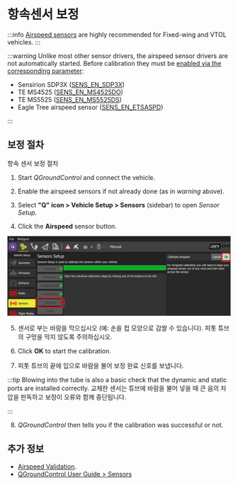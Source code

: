 # 항속센서 보정

:::info
[Airspeed sensors](../sensor/airspeed.md) are highly recommended for Fixed-wing and VTOL vehicles.
:::

:::warning
Unlike most other sensor drivers, the airspeed sensor drivers are not automatically started.
Before calibration they must be [enabled via the corresponding parameter](../advanced_config/parameters.md):

- Sensirion SDP3X ([SENS_EN_SDP3X](../advanced_config/parameter_reference.md#SENS_EN_SDP3X))
- TE MS4525 ([SENS_EN_MS4525DO](../advanced_config/parameter_reference.md#SENS_EN_MS4525DO))
- TE MS5525 ([SENS_EN_MS5525DS](../advanced_config/parameter_reference.md#SENS_EN_MS5525DS))
- Eagle Tree airspeed sensor ([SENS_EN_ETSASPD](../advanced_config/parameter_reference.md#SENS_EN_ETSASPD))

:::

## 보정 절차

항속 센서 보정 절차

1. Start _QGroundControl_ and connect the vehicle.

2. Enable the airspeed sensors if not already done (as in _warning_ above).

3. Select **"Q" icon > Vehicle Setup > Sensors** (sidebar) to open _Sensor Setup_.

4. Click the **Airspeed** sensor button.

  ![Airspeed calibration](../../assets/qgc/setup/sensor/sensor_airspeed.jpg)

5. 센서로 부는 바람을 막으십시오 (예: 손을 컵 모양으로 감쌀 수 있습니다).
  피톳 튜브의 구멍을 막지 않도록 주의하십시오.

6. Click **OK** to start the calibration.

7. 피톳 튜브의 끝에 입으로 바람을 불어 보정 완료 신호를 보냅니다.

  :::tip
  Blowing into the tube is also a basic check that the dynamic and static ports are installed correctly.
  교체한  센서는 튜브에 바람을 불어 넣을 때 큰 음의 차압을 판독하고 보정이 오류와 함께 중단됩니다.

:::

8. _QGroundControl_ then tells you if the calibration was successful or not.

## 추가 정보

- [Airspeed Validation](../advanced_config/airspeed_validation.md).
- [QGroundControl User Guide > Sensors](https://docs.qgroundcontrol.com/master/en/qgc-user-guide/setup_view/sensors_px4.html#airspeed)
